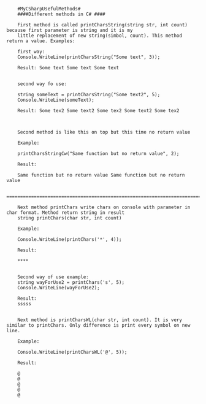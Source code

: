  

		#MyCSharpUsefulMethods#
		####Different methods in C# ####
		
		First method is called printCharsString(string str, int count) because first parameter is string and it is my
		little replacement of new string(simbol, count). This method return a value. Examples:
		
		first way:
		Console.WriteLine(printCharsString("Some text", 3));
		
		Result: Some text Some text Some text
		
		
		second way fo use:
		
		string someText = printCharsString("Some text2", 5);
        Console.WriteLine(someText);
		
		Result: Some tex2 Some text2 Some tex2 Some text2 Some tex2
		
		
		
		Second method is like this on top but this time no return value
	
		Example:
		
		printCharsStringCw("Same function but no return value", 2);
		
		Result:
		
		Same function but no return value Same function but no return value
		
		==================================================================================================================================================================

		Next method printChars write chars on console with parameter in char format. Method return string in result
		string printChars(char str, int count)
		
		Example:
		
		Console.WriteLine(printChars('*', 4));
		
		Result:
		
		****
		
		
		Second way of use example:
		string wayForUse2 = printChars('s', 5);
        Console.WriteLine(wayForUse2);
		
		Result:
		sssss
		
		
		Next method is printCharsWL(char str, int count). It is very similar to printChars. Only difference is print every symbol on new line.
		
		Example:
		
		Console.WriteLine(printCharsWL('@', 5));
		
		Result:
		
		@
		@
		@
		@
		@
		
		